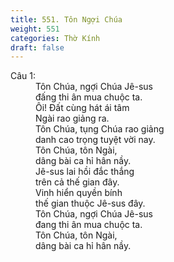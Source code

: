 ```yaml
---
title: 551. Tôn Ngợi Chúa
weight: 551
categories: Thờ Kính
draft: false
---
```

<dl><dt>Câu 1:</dt><dd data-verse="1">Tôn Chúa, ngợi Chúa Jê-sus <br/>đấng thi ân mua chuộc ta. <br/>Ôi! Đất cùng hát ái tâm <br/>Ngài rao giảng ra. <br/>Tôn Chúa, tụng Chúa rao giảng <br/>danh cao trọng tuyệt vời nay. <br/>Tôn Chúa, tôn Ngài, <br/>dâng bài ca hỉ hân nầy. <br/>Jê-sus lai hồi đắc thắng <br/>trên cả thế gian đây. <br/>Vinh hiển quyền bính <br/>thế gian thuộc Jê-sus đây. <br/>Tôn Chúa, ngợi Chúa Jê-sus <br/>đang thi ân mua chuộc ta. <br/>Tôn Chúa, tôn Ngài, <br/>dâng bài ca hỉ hân nầy. </dd></dl>